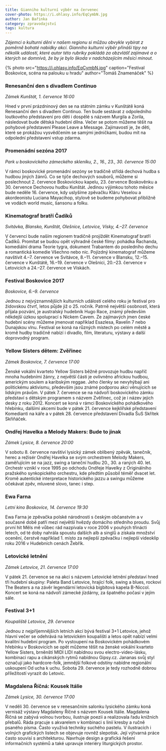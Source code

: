 ```yaml
---
title: Gianniho kulturní výběr na červenec
cover-photo: https://i.ohlasy.info/EqCymbN.jpg
author: Jan Bařinka
category: zpravodajství
tags: kultura
---
```


*Zájemci o kulturní dění v našem regionu si můžou obvykle vybírat z poměrně bohaté nabídky akcí. Gianniho kulturní výběr přináší tipy na několik událostí, které autor této rubriky pokládá za obzvlášť zajímavé a o kterých se domnívá, že by je bylo škoda v nadcházejícím měsíci minout.*

{% photo src="https://i.ohlasy.info/EqCymbN.jpg" caption="Festival Boskovice, scéna na palouku u hradu" author="Tomáš Znamenáček" %}

### Renesanční den s divadlem Continuo

*Zámek Kunštát, 1. července 16:00*

Hned v první prázdninový den se na státním zámku v Kunštátě koná Renesanční den s divadlem Continuo. Ten bude sestávat z odpoledního loutkového představení pro děti i dospělé s názvem Murgila a Zorila, následovat bude dětská hudební dílna. Večer se potom můžeme těšit na pohybové představení Please Leave a Message. Zajímavostí je, že děti, které se prokážou vysvědčením se samými jedničkami, budou mít na odpolední představení vstup zdarma.

### Promenádní sezóna 2017

*Park u boskovického zámeckého skleníku, 2., 16., 23., 30. července 15:00*

V rámci boskovické promenádní sezóny se tradičně střídá dechová hudba s hudbou jiných žánrů. Co se týče dechových souborů, můžeme si poslechnout 2. července Boskovickou kapelu, 23. července Boskověnku a 30. července Dechovou hudbu Kunštát. Jedinou výjimkou tohoto měsíce bude neděle 16. července, kdy uslyšíme zpěvačku Kláru Veselou a akordeonistu Luciana Mayacihop, stylově se budeme pohybovat přibližně ve vodách world music, šansonu a folku.

### Kinematograf bratří Čadíků

*Svitávka, Blansko, Kunštát, Olešnice, Letovice, Vísky, 4.–27. července*

V červenci bude naším regionem tradičně projíždět Kinematograf bratří Čadíků. Promítat se budou opět výhradně české filmy: pohádka Řachanda, komediální drama Teorie tygra, dokument Trabantem do posledního dechu a romantická komedie Všechno nebo nic. Pojízdný kinematograf můžeme navštívit 4.–7. července ve Svitávce, 8.–11. července v Blansku, 12.–15. července v Kunštátě, 16.–19. července v Olešnici, 20.–23. července v Letovicích a 24.–27. července ve Vískách.

### Festival Boskovice 2017

*Boskovice, 6.–9. července*

Jednou z nejvýznamnějších kulturních událostí celého roku je festival pro židovskou čtvrť, letos půjde již o 25. ročník. Patrně největší osobností, která přijala pozvání, je australský hudebník Hugo Race, známý především někdejší úzkou spoluprací s Nickem Cavem. Ze zajímavých jmen české hudební scény můžeme jmenovat například Esazlesa, Ravelin 7 nebo Dunajskou vlnu. Festival se koná na různých místech po celém městě a kromě hudby tradičně nabízí i divadlo, film, literaturu, výstavy a další doprovodný program.

### Yellow Sisters dětem: Zvěřinec

*Zámek Boskovice, 7. července 17:00*

Ženské vokální kvarteto Yellow Sisters běžně provozuje hudbu napříč mnoha hudebními žánry, z největší části je ovlivněno africkou hudbou, americkým soulem a karibským reggae. Jeho členky se nevyhýbají ani politickému aktivismu, především jsou známé podporou akcí věnujících se lidským právům. V pátek 7. července se na nádvoří boskovického zámku představí s dětským programem s názvem Zvěřinec, což je i název jejich desky z roku 2012. Koncert se koná v rámci Boskovického pohádkového hřebínku, dalšími akcemi bude v pátek 21. července kejklířské představení Komedianti na káře a v pátek 28. července představení Divadla ŠuS Skřítek Skříňáček.

### Ondřej Havelka a Melody Makers: Bude to jinak

*Zámek Lysice, 8. července 20:00*

V sobotu 8. července navštíví lysický zámek oblíbený zpěvák, tanečník, herec a režisér Ondřej Havelka se svým orchestrem Melody Makers, zaměřujícím se na jazz, swing a taneční hudbu 20., 30. a raných 40. let. Orchestr vznikl v roce 1995 po odchodu Ondřeje Havelky z Originálního pražského synkopického orchestru, kde předtím působil téměř dvacet let. Kromě autentické interpretace historického jazzu a swingu můžeme očekávat zpěv, mluvené slovo, tanec i step.

### Ewa Farna

*Letní kino Boskovice, 14. července 19:30*

Ewa Farna je zpěvačka polské národnosti s českým občanstvím a v současné době patří mezi největší hvězdy domácího středního proudu. Svůj první hit Měls mě vůbec rád nazpívala v roce 2006 v pouhých třinácti letech, od té doby nahrála spoustu dalších alb a singlů a získala množství ocenění, čerstvě například 1. místo za nejlepší zpěvačku i nejlepší videoklip roku 2016 v Hudebních cenách Žebřík.

### Letovické letnění

*Zámek Letovice, 21. července 17:00*

V pátek 21. července se na akci s názvem Letovické letnění představí hned tři hudební skupiny: Paleta Band Letovice, hrající folk, swing a blues, rockoví The Beaters a na závěr legendární letovická bigbítová kapela B-Niccol. Koncert se koná na nádvoří zámecké jízdárny, za špatného počasí v jejím sále.

### Festival 3+1

*Koupaliště Letovice, 29. července*

Jednou z nejpříjemnějších letních akcí bývá festival 3+1 Letovice, jehož hlavní večer se odehrává na letovickém koupališti a letos opět nabízí velmi kvalitní hudební program. Po vystoupení na Boskovickém pohádkovém hřebínku v Boskovicích se opět můžeme těšit na ženské vokální kvarteto Yellow Sisters, brněnští MIDI LIDI nabídnou svou electro-video-lásku, kombinaci rapu a cikánských rytmů nabídnou Gipsy.cz. Jananas svůj styl označují jako hardcore-folk, jemnější folkové odstíny nabídne regionální uskoupení Od ucha k uchu. Sobota 29. července je tedy rozhodně dobrou příležitostí vyrazit do Letovic.

### Magdalena Říčná: Kousek Itálie

*Zámek Lysice, 30. července 17:00*

V neděli 30. července se v renesančním salonku lysického zámku koná vernisáž výstavy Magdaleny Říčné s názvem Kousek Itálie. Magdalena Říčná se zabývá volnou tvorbou, ilustruje poezii a realizovala řadu knižních přebalů. Ráda pracuje s akvarelem v kombinaci s linií kresby a ručně psaného písma. Často využívá techniky suchého pastelu. V ilustracích i volných grafických listech se objevuje rovněž slepotisk. Její výtvarná práce často souvisí s architekturou. Navrhuje design a grafická řešení informačních systémů a také upravuje interiéry liturgických prostor.
